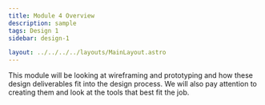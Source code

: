 ```yaml
---
title: Module 4 Overview
description: sample
tags: Design 1
sidebar: design-1

layout: ../../../../layouts/MainLayout.astro
---
```


This module will be looking at wireframing and prototyping and how these design deliverables fit into the design process. We will also pay attention to creating them and look at the tools that best fit the job.
